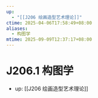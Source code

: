 ```yaml
---
up:
  - "[[J206 绘画造型艺术理论]]"
ctime: 2025-04-06T17:58:49+08:00
aliases:
  - 构图学
mtime: 2025-09-09T12:37:17+08:00
---
```


# J206.1 构图学

- up: [[J206 绘画造型艺术理论]]
